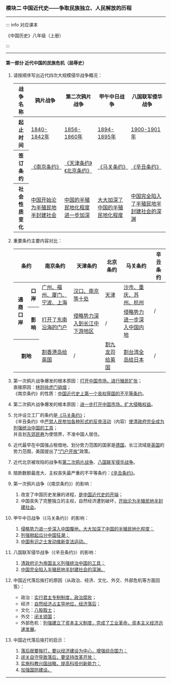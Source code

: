 ### 模块二 中国近代史——争取民族独立、人民解放的历程

---

::: info 对应课本

《中国历史》八年级（上册）

:::

---

#### 第一部分 近代中国的民族危机（屈辱史）

1. 请按顺序写出近代四次大规模侵华战争概况：

   <table><thead><tr><th>战争名称</th><th>鸦片战争</th><th>第二次鸦片战争</th><th>甲午中日战争</th><th>八国联军侵华战争</th></tr></thead><tbody><tr><th>起止时间</th><td><u>1840-1842年</u></td><td><u>1856-1860年</u></td><td><u>1894-1895年</u></td><td><u>1900-1901年</u></td></tr><tr><th>签订条约</th><td><u>《南京条约》</u></td><td><u>《天津条约》《北京条约》</u></td><td><u>《马关条约》</u></td><td><u>《辛丑条约》</u></td></tr><tr><th>社会性质变化</th><td><u>中国开始沦为半殖民地半封建社会</u></td><td><u>中国的半殖民地化程度进一步加深</u></td><td><u>大大加深了中国的半殖民地化程度</u></td><td><u>中国完全陷入了半殖民地半封建社会的深渊</u></td></tr></tbody></table>

2. 重要条约主要内容对比：

   <table><thead><tr><th colspan="2">条约</th><th>南京条约</th><th>天津条约</th><th>北京条约</th><th>马关条约</th><th>辛丑条约</th></tr></thead><tbody><tr><th rowspan="2">通商口岸</th><th>口岸</th><td><u>广州、福州、厦门、宁波、上海</u></td><td><u>汉口、南京等十处</u></td><td><u>天津</u></td><td><u>沙市、重庆、苏州、杭州</u></td><td rowspan="2">/</td></tr><tr><th>影响</th><td><u>打开了东南沿海的门户</u></td><td><u>侵略势力深入到长江中下游地区</u></td><td>/</td><td><u>侵略势力进一步深入中国内地</u></td></tr><tr><th colspan="2">割地</th><td><u>割香港岛给英国</u></td><td>/</td><td><u>割九龙司给英国</u></td><td><u>割台湾全岛给日本</u></td><td>/</td></tr></tbody></table>

3. 第一次鸦片战争爆发的根本原因：<u>打开中国市场，进行殖民扩张</u>；<br>直接原因：<u>林则徐虎门销烟</u>；<br>《南京条约》的性质：<u>中国近代史上第一个丧权辱国的不平等条约</u>。

4. 第二次鸦片战争爆发的根本原因：<u>进一步打开中国市场，扩大侵略权益</u>。

5. 允许设立工厂的条约是<u>《马关条约》</u>；<br>《辛丑条约》中<u>严禁人民参加各种形式的反帝活动</u>（内容）<u>使清政府完全成为列强统治中国的工具</u>；<br>并且划<u>东郊民巷</u>为使馆界，不准中国人居住。

6. 近代最早在中国强占租借地、划分势力范围的国家是<u>德国</u>，长江流域是<u>英国</u>的势力范围，美国提出了<u>“门户开放”</u>政策。

7. 近代北京被攻陷的战争有<u>第二次鸦片战争</u>、<u>八国联军侵华战争</u>。

8. 赔款数额最庞大、主权丧失最严重的不平等条约：<u>《辛丑条约》</u>。

9. 第一次鸦片战争（《南京条约》）的影响：

   1. 改变了中国历史发展的进程，<u>是中国近代史的开端</u>；
   2. 中国丧失了完整独立的主权，自然经济遭到破坏，<u>开始沦为半殖民地半封建社会</u>。

10. 甲午中日战争（《马关条约》）的影响：

    1. <u>侵略势力进一步深入中国腹地，大大加深了中国的半殖民地化程度；</u>
    2. <u>列强掀起瓜分中国狂潮；</u>
    3. <u>中国有识之士发动维新变法运动。</u>

11. 八国联军侵华战争（《辛丑条约》）的影响：

    1. <u>清政府沦为帝国主义列强统治中国的工具；</u>
    2. <u>中国完全陷入半殖民地半封建社会的深渊。</u>

12. 中国近代落后挨打的原因（从政治、经济、文化、外交、外部危机等方面回答）：

    - 政治：<u>实行君主专制制度，政治腐败</u>；
    - 经济：<u>自然经济占主导地位，经济落后</u>；
    - 文化：<u>八股取士</u>；
    - 外交：<u>闭关锁国</u>；
    - 外部危机：<u>列强建立了资本主义制度，完成了工业革命，资本主义经济迅速发展</u>。

13. 中国近代落后挨打的启示：

    1. <u>落后就要挨打，要以经济建设为中心，增强综合国力；</u>
    2. <u>闭关自守导致落后，要坚持改革开放；</u>
    3. <u>实施科教兴国战略，提高科技创新能力；</u>
    4. <u>加强国防建设。</u>

---
